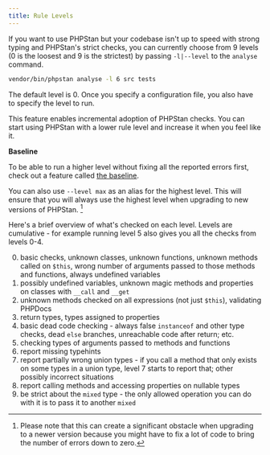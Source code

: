```yaml
---
title: Rule Levels
---
```


If you want to use PHPStan but your codebase isn't up to speed with strong typing and PHPStan's strict checks, you can currently choose from 9 levels (0 is the loosest and 9 is the strictest) by passing `-l|--level` to the `analyse` command.

```bash
vendor/bin/phpstan analyse -l 6 src tests
```

The default level is 0. Once you specify a configuration file, you also have to specify the level to run.

This feature enables incremental adoption of PHPStan checks. You can start using PHPStan with a lower rule level and increase it when you feel like it.

<div class="bg-blue-100 border-l-4 border-blue-500 text-blue-700 p-4 mb-4" role="alert">

**Baseline**

To be able to run a higher level without fixing all the reported errors first, check out a feature called [the baseline](/user-guide/baseline).
</div>

You can also use `--level max` as an alias for the highest level. This will ensure that you will always use the highest level when upgrading to new versions of PHPStan. [^levelmax]

[^levelmax]: Please note that this can create a significant obstacle when upgrading to a newer version because you might have to fix a lot of code to bring the number of errors down to zero.

Here's a brief overview of what's checked on each level. Levels are cumulative - for example running level 5 also gives you all the checks from levels 0-4.

0. basic checks, unknown classes, unknown functions, unknown methods called on `$this`, wrong number of arguments passed to those methods and functions, always undefined variables
1. possibly undefined variables, unknown magic methods and properties on classes with `__call` and `__get`
2. unknown methods checked on all expressions (not just `$this`), validating PHPDocs
3. return types, types assigned to properties
4. basic dead code checking - always false `instanceof` and other type checks, dead `else` branches, unreachable code after return; etc.
5. checking types of arguments passed to methods and functions
6. report missing typehints
7. report partially wrong union types - if you call a method that only exists on some types in a union type, level 7 starts to report that; other possibly incorrect situations
8. report calling methods and accessing properties on nullable types
9. be strict about the `mixed` type - the only allowed operation you can do with it is to pass it to another `mixed`

